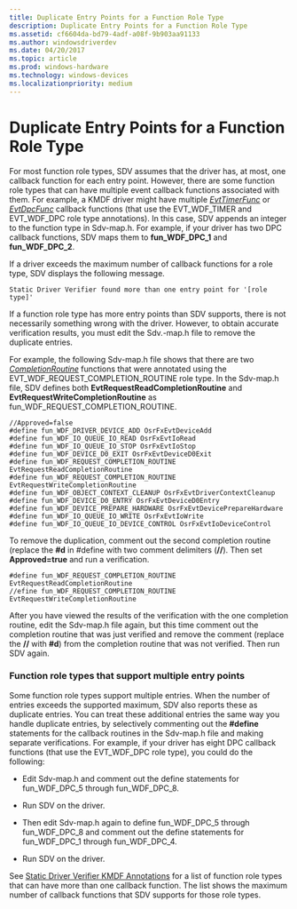 ```yaml
---
title: Duplicate Entry Points for a Function Role Type
description: Duplicate Entry Points for a Function Role Type
ms.assetid: cf6604da-bd79-4adf-a08f-9b903aa91133
ms.author: windowsdriverdev
ms.date: 04/20/2017
ms.topic: article
ms.prod: windows-hardware
ms.technology: windows-devices
ms.localizationpriority: medium
---
```


# Duplicate Entry Points for a Function Role Type


For most function role types, SDV assumes that the driver has, at most, one callback function for each entry point. However, there are some function role types that can have multiple event callback functions associated with them. For example, a KMDF driver might have multiple [*EvtTimerFunc*](https://msdn.microsoft.com/library/windows/hardware/ff541823) or [*EvtDpcFunc*](https://msdn.microsoft.com/library/windows/hardware/ff541683) callback functions (that use the EVT\_WDF\_TIMER and EVT\_WDF\_DPC role type annotations). In this case, SDV appends an integer to the function type in Sdv-map.h. For example, if your driver has two DPC callback functions, SDV maps them to **fun\_WDF\_DPC\_1** and **fun\_WDF\_DPC\_2**.

If a driver exceeds the maximum number of callback functions for a role type, SDV displays the following message.

```
Static Driver Verifier found more than one entry point for '[role type]'
```

If a function role type has more entry points than SDV supports, there is not necessarily something wrong with the driver. However, to obtain accurate verification results, you must edit the Sdv.-map.h file to remove the duplicate entries.

For example, the following Sdv-map.h file shows that there are two [*CompletionRoutine*](https://msdn.microsoft.com/library/windows/hardware/ff540745) functions that were annotated using the EVT\_WDF\_REQUEST\_COMPLETION\_ROUTINE role type. In the Sdv-map.h file, SDV defines both **EvtRequestReadCompletionRoutine** and **EvtRequestWriteCompletionRoutine** as fun\_WDF\_REQUEST\_COMPLETION\_ROUTINE.

```
//Approved=false
#define fun_WDF_DRIVER_DEVICE_ADD OsrFxEvtDeviceAdd
#define fun_WDF_IO_QUEUE_IO_READ OsrFxEvtIoRead
#define fun_WDF_IO_QUEUE_IO_STOP OsrFxEvtIoStop
#define fun_WDF_DEVICE_D0_EXIT OsrFxEvtDeviceD0Exit
#define fun_WDF_REQUEST_COMPLETION_ROUTINE EvtRequestReadCompletionRoutine
#define fun_WDF_REQUEST_COMPLETION_ROUTINE EvtRequestWriteCompletionRoutine
#define fun_WDF_OBJECT_CONTEXT_CLEANUP OsrFxEvtDriverContextCleanup
#define fun_WDF_DEVICE_D0_ENTRY OsrFxEvtDeviceD0Entry
#define fun_WDF_DEVICE_PREPARE_HARDWARE OsrFxEvtDevicePrepareHardware
#define fun_WDF_IO_QUEUE_IO_WRITE OsrFxEvtIoWrite
#define fun_WDF_IO_QUEUE_IO_DEVICE_CONTROL OsrFxEvtIoDeviceControl
```

To remove the duplication, comment out the second completion routine (replace the **\#d** in \#define with two comment delimiters (**//**). Then set **Approved=true** and run a verification.

```
#define fun_WDF_REQUEST_COMPLETION_ROUTINE EvtRequestReadCompletionRoutine
//efine fun_WDF_REQUEST_COMPLETION_ROUTINE EvtRequestWriteCompletionRoutine
```

After you have viewed the results of the verification with the one completion routine, edit the Sdv-map.h file again, but this time comment out the completion routine that was just verified and remove the comment (replace the **//** with **\#d**) from the completion routine that was not verified. Then run SDV again.

### <span id="function_role_types_that_support_multiple_entry_points"></span><span id="FUNCTION_ROLE_TYPES_THAT_SUPPORT_MULTIPLE_ENTRY_POINTS"></span>Function role types that support multiple entry points

Some function role types support multiple entries. When the number of entries exceeds the supported maximum, SDV also reports these as duplicate entries. You can treat these additional entries the same way you handle duplicate entries, by selectively commenting out the **\#define** statements for the callback routines in the Sdv-map.h file and making separate verifications. For example, if your driver has eight DPC callback functions (that use the EVT\_WDF\_DPC role type), you could do the following:

-   Edit Sdv-map.h and comment out the define statements for fun\_WDF\_DPC\_5 through fun\_WDF\_DPC\_8.

-   Run SDV on the driver.

-   Then edit Sdv-map.h again to define fun\_WDF\_DPC\_5 through fun\_WDF\_DPC\_8 and comment out the define statements for fun\_WDF\_DPC\_1 through fun\_WDF\_DPC\_4.

-   Run SDV on the driver.

See [Static Driver Verifier KMDF Annotations](static-driver-verifier-kmdf-function-declarations.md) for a list of function role types that can have more than one callback function. The list shows the maximum number of callback functions that SDV supports for those role types.

 

 





